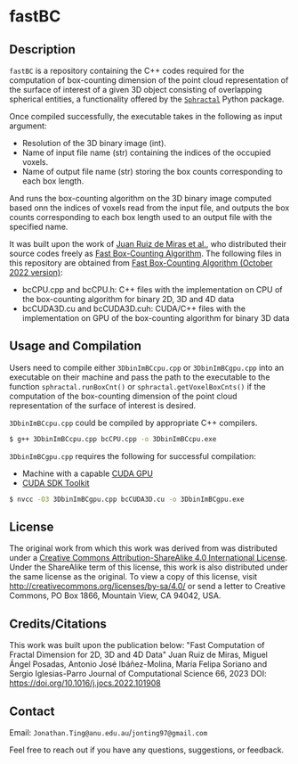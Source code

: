 # fastBC

## Description

`fastBC` is a repository containing the C++ codes required for the computation of box-counting dimension of the point cloud representation of the surface of interest of a given 3D object consisting of overlapping spherical entities, a functionality offered by the [`Sphractal`](https://sphractal.readthedocs.io/en/latest/) Python package. 

Once compiled successfully, the executable takes in the following as input argument:
* Resolution of the 3D binary image (int).
* Name of input file name (str) containing the indices of the occupied voxels.
* Name of output file name (str) storing the box counts corresponding to each box length.

And runs the box-counting algorithm on the 3D binary image computed based onn the indices of voxels read from the input file, and outputs the box counts corresponding to each box length used to an output file with the specified name.

It was built upon the work of [Juan Ruiz de Miras et al.](https://www.sciencedirect.com/science/article/pii/S1877750322002678), who distributed their source codes freely as [Fast Box-Counting Algorithm](https://www.ugr.es/~demiras/fbc/). The following files in this repository are obtained from [Fast Box-Counting Algorithm (October 2022 version)](https://www.ugr.es/~demiras/fbc/):
* bcCPU.cpp and bcCPU.h: C++ files with the implementation on CPU of the box-counting algorithm for binary 2D, 3D and 4D data
* bcCUDA3D.cu and bcCUDA3D.cuh: CUDA/C++ files with the implementation on GPU of the box-counting algorithm for binary 3D data

## Usage and Compilation

Users need to compile either `3DbinImBCcpu.cpp` or `3DbinImBCgpu.cpp` into an executable on their machine and pass the path to the executable to the function `sphractal.runBoxCnt()` or `sphractal.getVoxelBoxCnts()` if the computation of the box-counting dimension of the point cloud representation of the surface of interest is desired.

`3DbinImBCcpu.cpp` could be compiled by appropriate C++ compilers. 
```bash
$ g++ 3DbinImBCcpu.cpp bcCPU.cpp -o 3DbinImBCcpu.exe
```

`3DbinImBCgpu.cpp` requires the following for successful compilation:
* Machine with a capable [CUDA GPU](https://developer.nvidia.com/cuda-gpus)
* [CUDA SDK Toolkit](https://developer.nvidia.com/cuda-toolkit)
```bash
$ nvcc -O3 3DbinImBCgpu.cpp bcCUDA3D.cu -o 3DbinImBCgpu.exe
```

## License

The original work from which this work was derived from was distributed under a [Creative Commons Attribution-ShareAlike 4.0 International License](https://creativecommons.org/licenses/by-sa/4.0/). Under the ShareAlike term of this license, this work is also distributed under the same license as the original. To view a copy of this license, visit http://creativecommons.org/licenses/by-sa/4.0/ or send a letter to Creative Commons, PO Box 1866, Mountain View, CA 94042, USA.

## Credits/Citations

This work was built upon the publication below:
"Fast Computation of Fractal Dimension for 2D, 3D and 4D Data" 
Juan Ruiz de Miras, Miguel Ángel Posadas, Antonio José Ibáñez-Molina, María Felipa Soriano and Sergio Iglesias-Parro
Journal of Computational Science 66, 2023
DOI: https://doi.org/10.1016/j.jocs.2022.101908

## Contact

Email: `Jonathan.Ting@anu.edu.au`/`jonting97@gmail.com`

Feel free to reach out if you have any questions, suggestions, or feedback.
